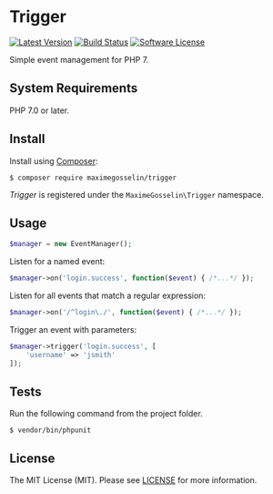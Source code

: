 # Trigger

[![Latest Version](https://img.shields.io/github/release/maximegosselin/trigger.svg)](https://github.com/maximegosselin/trigger/releases)
[![Build Status](https://img.shields.io/travis/maximegosselin/trigger.svg)](https://travis-ci.org/maximegosselin/trigger)
[![Software License](https://img.shields.io/badge/license-MIT-blue.svg)](LICENSE)

Simple event management for PHP 7.


## System Requirements

PHP 7.0 or later.


## Install

Install using [Composer](https://getcomposer.org/):

```
$ composer require maximegosselin/trigger
```

*Trigger* is registered under the `MaximeGosselin\Trigger` namespace.


## Usage

```php
$manager = new EventManager();
```

Listen for a named event:

```php
$manager->on('login.success', function($event) { /*...*/ });
```

Listen for all events that match a regular expression:

```php
$manager->on('/^login\./', function($event) { /*...*/ });
```

Trigger an event with parameters:

```php
$manager->trigger('login.success', [
    'username' => 'jsmith'
]);
```


## Tests

Run the following command from the project folder.
```
$ vendor/bin/phpunit
```


## License

The MIT License (MIT). Please see [LICENSE](LICENSE) for more information.
